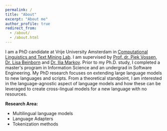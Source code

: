 ```yaml
---
permalink: /
title: "About"
excerpt: "About me"
author_profile: true
redirect_from: 
  - /about/
  - /about.html
---
```


I am a PhD candidate at Vrije University Amsterdam in [Computational Linguistics and Text Mining Lab](https://cltl.nl/). I am supervised by [Prof. dr. Piek Vossen](https://vossen.info/), [Dr. Lisa Beinborn](https://beinborn.eu/) and [Dr. Ilia Markov](https://ilia-markov.github.io/). Prior to my Ph.D. study, I completed a master's program in Information Science and an undergrad in Software Engineering. My PhD research focuses on extending large language models to new languages and scripts. From a theoretical standpoint, I am interested in the language-agnostic aspect of language models and how these can be leveraged to create cross-lingual models for a new language with no resources. 

**Research Area:**
* Multilingual language models
* Language Adapters
* Tokenization methods






